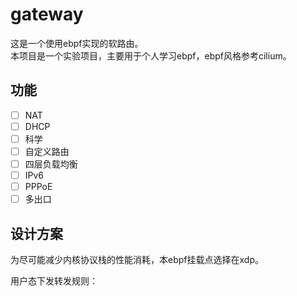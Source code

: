 # gateway
这是一个使用ebpf实现的软路由。  
本项目是一个实验项目，主要用于个人学习ebpf，ebpf风格参考cilium。

## 功能
- [ ] NAT  
- [ ] DHCP  
- [ ] 科学
- [ ] 自定义路由  
- [ ] 四层负载均衡  
- [ ] IPv6  
- [ ] PPPoE
- [ ] 多出口  

## 设计方案  
为尽可能减少内核协议栈的性能消耗，本ebpf挂载点选择在xdp。

用户态下发转发规则：  
